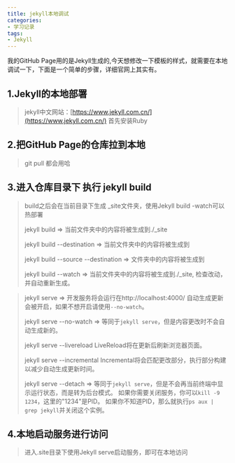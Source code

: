 ```yaml
---
title: jekyll本地调试
categories:
- 学习记录
tags:
- Jekyll
---
```


我的GitHub Page用的是Jekyll生成的,今天想修改一下模板的样式，就需要在本地调试一下，下面是一个简单的步骤，详细官网上其实有。

<!-- more -->

## 1.Jekyll的本地部署

> jekyll中文网站：[https://www.jekyll.com.cn/](https://www.jekyll.com.cn/)
> 首先安装Ruby

## 2.把GitHub Page的仓库拉到本地

> git pull 都会用哈

## 3.进入仓库目录下 执行 jekyll build

> build之后会在当前目录下生成 _site文件夹，使用Jekyll build -watch可以热部署
>
> jekyll build
> => 当前文件夹中的内容将被生成到./_site
>
> jekyll build --destination <destination>
> => 当前文件夹中的内容将被生成到<destination>
>
> jekyll build --source <source> --destination <destination>
> => <source>文件夹中的内容将被生成到<destination>
> 
>jekyll build --watch
> => 当前文件夹中的内容将被生成到./_site,
>    检查改动，并自动重新生成。

> jekyll serve
>  => 开发服务将会运行在http://localhost:4000/
>  自动生成更新会被开启，如果不想开启请使用`--no-watch`。
> 
> jekyll serve --no-watch
>  => 等同于`jekyll serve`，但是内容更改时不会自动生成新的。
>
> jekyll serve --livereload
> LiveReload将在更新后刷新浏览器页面。
> 
> jekyll serve --incremental
> Incremental将会匹配更改部分，执行部分构建以减少自动生成更新时间。
>
>jekyll serve --detach
> => 等同于`jekyll serve`，但是不会再当前终端中显示运行状态，而是转为后台模式。
>    如果你需要关闭服务，你可以`kill -9 1234`，这里的"1234"是PID。
>    如果你不知道PID，那么就执行`ps aux | grep jekyll`并关闭这个实例。

## 4.本地启动服务进行访问

> 进入.site目录下使用Jekyll serve启动服务，即可在本地访问
